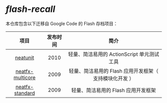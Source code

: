 # *flash-recall*

本仓库包含以下迁移自 Google Code 的 Flash 存档项目：

|  项目  |  发布时间  | 简介  |
| :---: | :---: | :---: |
| [neatunit](neatunit/) | 2010 | 轻量、简洁易用的 ActionScript 单元测试工具
| [neatfx-multicore](neatfx-multicore/) | 2009 | 轻量、简洁易用的 Flash 应用开发框架（ 支持模块化开发 ）
| [neatfx-standard](neatfx-standard/) | 2009 | 轻量、简洁易用的 Flash 应用开发框架
